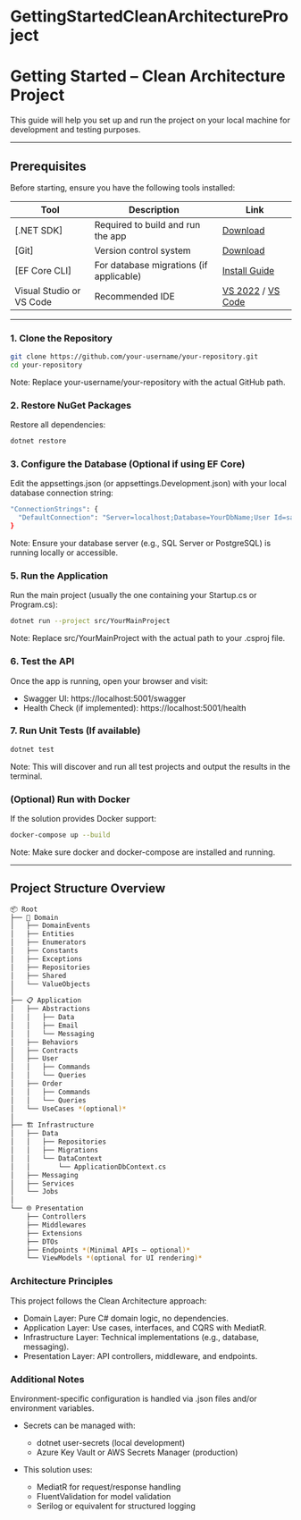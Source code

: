 # GettingStartedCleanArchitectureProject

# Getting Started – Clean Architecture Project

This guide will help you set up and run the project on your local machine for development and testing purposes.

---

## Prerequisites

Before starting, ensure you have the following tools installed:

| **Tool**         | **Description**                            | **Link**                                                                 |
|------------------|--------------------------------------------|--------------------------------------------------------------------------|
| [.NET SDK]       | Required to build and run the app          | [Download](https://dotnet.microsoft.com/download)                        |
| [Git]            | Version control system                     | [Download](https://git-scm.com/downloads)                                |
| [EF Core CLI]    | For database migrations (if applicable)    | [Install Guide](https://learn.microsoft.com/en-us/ef/core/cli/dotnet)    |
| Visual Studio or VS Code | Recommended IDE                     | [VS 2022](https://visualstudio.microsoft.com/) / [VS Code](https://code.visualstudio.com/) |

---

### 1. Clone the Repository

```bash
git clone https://github.com/your-username/your-repository.git
cd your-repository
```
Note: Replace your-username/your-repository with the actual GitHub path.

### 2. Restore NuGet Packages
Restore all dependencies:
```bash
dotnet restore
```

### 3. Configure the Database (Optional if using EF Core)
Edit the appsettings.json (or appsettings.Development.json) with your local database connection string:

```bash
"ConnectionStrings": {
  "DefaultConnection": "Server=localhost;Database=YourDbName;User Id=sa;Password=your_password;"
}
```
Note: Ensure your database server (e.g., SQL Server or PostgreSQL) is running locally or accessible.

### 5. Run the Application
Run the main project (usually the one containing your Startup.cs or Program.cs):

```bash
dotnet run --project src/YourMainProject
```
Note: Replace src/YourMainProject with the actual path to your .csproj file.

### 6. Test the API
Once the app is running, open your browser and visit:
- Swagger UI: https://localhost:5001/swagger
- Health Check (if implemented): https://localhost:5001/health

### 7. Run Unit Tests (If available)
```bash
dotnet test
```
Note: This will discover and run all test projects and output the results in the terminal.

### (Optional) Run with Docker
If the solution provides Docker support:

```bash
docker-compose up --build
```
Note: Make sure docker and docker-compose are installed and running.

---

## Project Structure Overview

```bash
📦 Root
├── 🧠 Domain
│   ├── DomainEvents
│   ├── Entities
│   ├── Enumerators
│   ├── Constants
│   ├── Exceptions
│   ├── Repositories
│   ├── Shared
│   └── ValueObjects
│
├── 📋 Application
│   ├── Abstractions
│   │   ├── Data
│   │   ├── Email
│   │   └── Messaging
│   ├── Behaviors
│   ├── Contracts
│   ├── User
│   │   ├── Commands
│   │   └── Queries
│   ├── Order
│   │   ├── Commands
│   │   └── Queries
│   └── UseCases *(optional)*
│
├── 🏗 Infrastructure
│   ├── Data
│   │   ├── Repositories
│   │   ├── Migrations
│   │   └── DataContext
│   │       └── ApplicationDbContext.cs
│   ├── Messaging
│   ├── Services
│   └── Jobs
│
└── 🌐 Presentation
    ├── Controllers
    ├── Middlewares
    ├── Extensions
    ├── DTOs
    ├── Endpoints *(Minimal APIs – optional)*
    └── ViewModels *(optional for UI rendering)*
```

### Architecture Principles
This project follows the Clean Architecture approach:
- Domain Layer: Pure C# domain logic, no dependencies.
- Application Layer: Use cases, interfaces, and CQRS with MediatR.
- Infrastructure Layer: Technical implementations (e.g., database, messaging).
- Presentation Layer: API controllers, middleware, and endpoints.

### Additional Notes
Environment-specific configuration is handled via .json files and/or environment variables.

- Secrets can be managed with:
  - dotnet user-secrets (local development)
  - Azure Key Vault or AWS Secrets Manager (production)

- This solution uses:
  - MediatR for request/response handling
  - FluentValidation for model validation
  - Serilog or equivalent for structured logging




